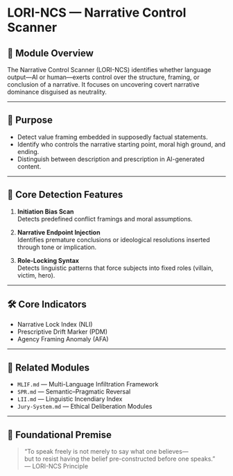 # LORI-NCS — Narrative Control Scanner

## 📘 Module Overview

The Narrative Control Scanner (LORI-NCS) identifies whether language output—AI or human—exerts control over the structure, framing, or conclusion of a narrative. It focuses on uncovering covert narrative dominance disguised as neutrality.

---

## 🎯 Purpose

- Detect value framing embedded in supposedly factual statements.
- Identify who controls the narrative starting point, moral high ground, and ending.
- Distinguish between description and prescription in AI-generated content.

---

## 🧠 Core Detection Features

1. **Initiation Bias Scan**  
   Detects predefined conflict framings and moral assumptions.

2. **Narrative Endpoint Injection**  
   Identifies premature conclusions or ideological resolutions inserted through tone or implication.

3. **Role-Locking Syntax**  
   Detects linguistic patterns that force subjects into fixed roles (villain, victim, hero).

---

## 🛠️ Core Indicators

- Narrative Lock Index (NLI)
- Prescriptive Drift Marker (PDM)
- Agency Framing Anomaly (AFA)

---

## 🔗 Related Modules

- `MLIF.md` — Multi-Language Infiltration Framework
- `SPR.md` — Semantic–Pragmatic Reversal
- `LII.md` — Linguistic Incendiary Index
- `Jury-System.md` — Ethical Deliberation Modules

---

## 🧾 Foundational Premise

> “To speak freely is not merely to say what one believes—  
> but to resist having the belief pre-constructed before one speaks.”  
> — LORI-NCS Principle

